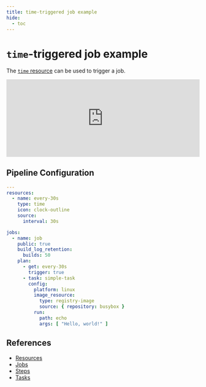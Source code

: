 ```yaml
---
title: time-triggered job example
hide:
  - toc
---
```


# `time`-triggered job example

The [`time` resource](https://github.com/concourse/time-resource) can be used to trigger a job.

<div>
  <div style="position:relative;padding-top:40%;">
    <iframe src="https://ci.concourse-ci.org/teams/examples/pipelines/time-triggered" allowfullscreen
      style="position:absolute;top:0;left:0;width:100%;height:100%;border:0"></iframe>
  </div>
</div>

## Pipeline Configuration

```yaml linenums="1"
---
resources:
  - name: every-30s
    type: time
    icon: clock-outline
    source:
      interval: 30s

jobs:
  - name: job
    public: true
    build_log_retention:
      builds: 50
    plan:
      - get: every-30s
        trigger: true
      - task: simple-task
        config:
          platform: linux
          image_resource:
            type: registry-image
            source: { repository: busybox }
          run:
            path: echo
            args: [ "Hello, world!" ]
```

## References

* [Resources](https://concourse-ci.org/resources.html)
* [Jobs](https://concourse-ci.org/jobs.html)
* [Steps](https://concourse-ci.org/steps.html)
* [Tasks](https://concourse-ci.org/tasks.html)